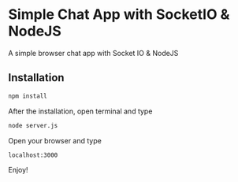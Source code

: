 # Simple Chat App with SocketIO & NodeJS

A simple browser chat app with Socket IO & NodeJS

## Installation

```sh
npm install
```

After the installation, open terminal and type 

```sh
node server.js
```

Open your browser and type

```sh
localhost:3000
```

Enjoy!
